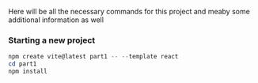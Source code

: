 Here will be all the necessary commands for this project and meaby some additional information as well

### Starting a new project

```powershell
npm create vite@latest part1 -- --template react
cd part1
npm install
```
